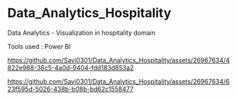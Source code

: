 # Data_Analytics_Hospitality
Data Analytics - Visualization in hospitality domain

Tools used : Power BI





https://github.com/Savi0301/Data_Analytics_Hospitality/assets/26967634/4822e988-38c5-4a0d-9404-fdd183d853a2








https://github.com/Savi0301/Data_Analytics_Hospitality/assets/26967634/623f595d-5026-438b-b08b-bd62c1558477

